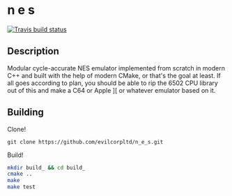 # n e s

[![Travis build status](https://travis-ci.org/evilcorpltd/n_e_s.svg?branch=master)](https://travis-ci.org/evilcorpltd/n_e_s)

## Description

Modular cycle-accurate NES emulator implemented from scratch in modern C++ and
built with the help of modern CMake, or that's the goal at least. If all goes
according to plan, you should be able to rip the 6502 CPU library out of this
and make a C64 or Apple ][ or whatever emulator based on it.

## Building

Clone!

`git clone https://github.com/evilcorpltd/n_e_s.git`

Build!

```sh
mkdir build_ && cd build_
cmake ..
make
make test
```
